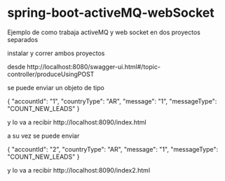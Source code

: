 # spring-boot-activeMQ-webSocket
Ejemplo de como trabaja activeMQ y web socket en dos proyectos separados

instalar y correr ambos proyectos

desde http://localhost:8080/swagger-ui.html#/topic-controller/produceUsingPOST

se puede enviar un objeto de tipo

{
  "accountId": "1",
  "countryType": "AR",
  "message": "1",
  "messageType": "COUNT_NEW_LEADS"
}

y lo va a recibir http://localhost:8090/index.html

a su vez se puede enviar 

{
  "accountId": "2",
  "countryType": "AR",
  "message": "1",
  "messageType": "COUNT_NEW_LEADS"
}

y lo va a recibir http://localhost:8090/index2.html
